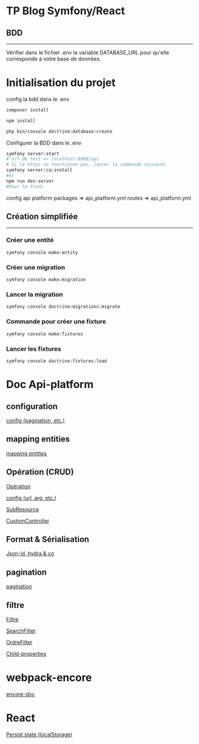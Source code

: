 # TP Blog Symfony/React

## BDD
---
Vérifier dans le fichier .env la variable DATABASE_URL pour qu'elle corresponde à votre base de données.

# Initialisation du projet

config la bdd dans le .env
```bash
composer install

npm install

php bin/console doctrine:database:create
```

Configurer la BDD dans le .env
```bash
symfony server:start
# url de test => localhost:8000/api
# Si le https ne fonctionne pas, lancer la commande suivante
symfony server:ca:install
#et
npm run dev-server
#Pour le front
```

config api platform
packages => api_platform.yml
routes => api_platform.yml

## Création simplifiée
---
### Créer une entité
```
symfony console make:entity
```
### Créer une migration
```
symfony console make:migration
```
### Lancer la migration
```
symfony console doctrine:migrations:migrate
```
### Commande pour créer une fixture
```
symfony console make:fixtures
```
### Lancer les fixtures
```
symfony console doctrine:fixtures:load
```

# Doc Api-platform
## configuration
[config (pagination, etc.)](https://api-platform.com/docs/core/configuration/)
## mapping entities
[mapping entities](https://api-platform.com/docs/core/getting-started/#mapping-the-entities)
## Opération (CRUD)
[Opération](https://api-platform.com/docs/core/operations/)

[config (url, arg, etc.)](https://api-platform.com/docs/core/operations/#configuring-operations)

[SubResource](https://api-platform.com/docs/core/subresources/)

[CustomController](https://api-platform.com/docs/core/controllers/)

## Format & Sérialisation
[Json-ld, hydra & co](https://api-platform.com/docs/core/serialization/#available-serializers)
## pagination
[pagination](https://api-platform.com/docs/core/pagination/)
## filtre

[Filtre](https://api-platform.com/docs/core/filters/)

[SearchFilter](https://api-platform.com/docs/core/filters/#search-filter)

[OrdreFilter](https://api-platform.com/docs/core/filters/#order-filter-sorting)

[Child-properties](https://api-platform.com/docs/core/filters/#filtering-on-nested-properties)

# webpack-encore

[encore-doc](https://symfony.com/doc/4.4/frontend.html#getting-started)

# React

[Persist state (localStorage)](https://dev.to/akhilaariyachandra/persistent-state-in-react-f50
)